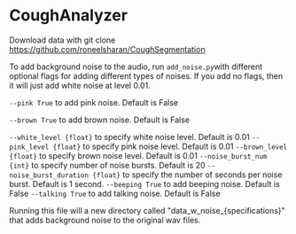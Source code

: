 # CoughAnalyzer

Download data with git clone https://github.com/roneelsharan/CoughSegmentation

To add background noise to the audio, run `add_noise.py`with different optional flags for adding different types of noises. If you add no flags, then it will just add white noise at level 0.01. 

`--pink True` to add pink noise. Default is False 

`--brown True` to add brown noise. Default is False 

`--white_level {float}` to specify white noise level. Default is 0.01
`--pink_level {float}` to specify pink noise level. Default is 0.01 
`--brown_level {float}` to specify brown noise level. Default is 0.01
`--noise_burst_num {int}` to specify number of noise bursts. Default is 20
`--noise_burst_duration {float}` to specify the number of seconds per noise burst. Default is 1 second. 
`--beeping True` to add beeping noise. Default is False
`--talking True` to add talking noise. Default is False


Running this file will a new directory called "data_w_noise_{specifications}" that adds background noise to the original wav files. 